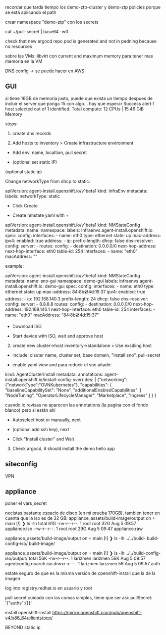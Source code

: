 




recordar que tarda tiempo los demo-ztp-cluster y demo-ztp policies porque se está aplicando el path




crear namespace "demo-ztp" con los secrets

cat ~/pull-secret | base64 -w0





check that new argocd repo pod is generated and not in pedning because no resources



sobre las VMs:
libvirt con current and maximum memory para tener mas memoria en la VM




DNS config -> se puede hacer en AWS




GUI
---------------



si tiene 16GB de memoria justo, puede que exista un tiempo despues de incluir el server que ponga 15 con algo... hay que esperar
    Success alert:1 host selected out of 1 identified.
    Total compute: 12 CPUs | 15.46 GiB Memory





steps:

1) create dns records

2) Add hosts to inventory > Create infrastructure environment

* Add env. name, localtion, pull secret

* (optional set static IP)



(optional static ip)

Change networkType from dhcp to static:

apiVersion: agent-install.openshift.io/v1beta1
kind: InfraEnv
metadata:
  labels:
    networkType: static


* Click Create

* Create nmstate yaml with +

apiVersion: agent-install.openshift.io/v1beta1
kind: NMStateConfig
metadata:
  name: <node name>
  namespace: <environment name>
  labels:
    infraenvs.agent-install.openshift.io: <environment name>
spec:
  config:
    interfaces:
      - name: eth0
        type: ethernet
        state: up
        mac-address: <device mac>
        ipv4:
          enabled: true
          address:
            - ip: <ip address>
              prefix-length: <net mask>
          dhcp: false
    dns-resolver:
      config:
        server:
          - <dns server>
    routes:
      config:
        - destination: 0.0.0.0/0
          next-hop-address: <gateway ip>
          next-hop-interface: eth0
          table-id: 254
  interfaces:
    - name: "eth0"
      macAddress: "<device mac>"


example:

apiVersion: agent-install.openshift.io/v1beta1
kind: NMStateConfig
metadata:
  name: sno-gui
  namespace: demo-gui
  labels:
    infraenvs.agent-install.openshift.io: demo-gui
spec:
  config:
    interfaces:
      - name: eth0
        type: ethernet
        state: up
        mac-address: 84:8b:cd:4d:15:37
        ipv4:
          enabled: true
          address:
            - ip: 192.168.140.3
              prefix-length: 24
          dhcp: false
    dns-resolver:
      config:
        server:
          - 8.8.8.8
    routes:
      config:
        - destination: 0.0.0.0/0
          next-hop-address: 192.168.140.1
          next-hop-interface: eth0
          table-id: 254
  interfaces:
    - name: "eth0"
      macAddress: "84:8b:cd:4d:15:37"



* Download ISO


* Start device with ISO, wait and approve host



2) create new cluster->host inventory->standalone > Use exsitiing host

* include: clsuter name, cluster set, base domain, "install sno", pull-secret

* enable yaml view and para reducir el sno añadir:

kind: AgentClusterInstall
metadata:
  annotations:
    agent-install.openshift.io/install-config-overrides: |
      {"networking":{"networkType":"OVNKubernetes"},
        "capabilities": {
          "baselineCapabilitySet": "None",
          "additionalEnabledCapabilities": [
            "NodeTuning",
            "OperatorLifecycleManager",
            "Marketplace",
            "Ingress"
          ]
        }
      }


cuando lo revisas no aparecen las annotations (la pagina con el fondo blanco) pero si están ahí

* Autoselect host or manually, next

* (optional add ssh key), next

* Click "Install cluster" and Wait







3) Check argocd, it should install the demo hello app



siteconfig
---------------

VPN





appliance
----------------
poner el vars_secret



necistas bastante espacio de disco (en mi prueba 170GB), también tener en cuenta que la iso es de 32 GB:
appliance_assets/build-image/output on  main [!] 
❯ ls -lh
total 61G
-rw-r--r--. 1 root root 32G Aug  5 09:57 appliance.iso
-rw-r--r--. 1 root root 29G Aug  5 09:47 appliance.raw

appliance_assets/build-image/output on  main [!] 
❯ ls -lh ../../build-
build-config-iso/ build-image/      

appliance_assets/build-image/output on  main [!] 
❯ ls -lh ../../build-config-iso/output/
total 56K
-rw-r--r--. 1 larizmen larizmen 56K Aug  5 09:57 agentconfig.noarch.iso
drwxr-x---. 1 larizmen larizmen  56 Aug  5 09:57 auth



estate seguro de que es la misma versión de openshift-install que la de la imagen





log into registry.redhat.io en usuario y root

pull secret cuidado con las comas simples, tiene que ser asi: pullSecret: '{"auths":{<redacted>}}'



install openshift-install  https://mirror.openshift.com/pub/openshift-v4/x86_64/clients/ocp/








BEYOND
static ip